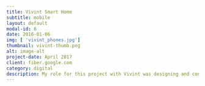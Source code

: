 ```yaml
---
title: Vivint Smart Home
subtitle: mobile
layout: default
modal-id: 6
date: 2016-01-06
img: [ 'vivint_phones.jpg']
thumbnail: vivint-thumb.png
alt: image-alt
project-date: April 2017
client: fiber.google.com
category: digital
description: My role for this project with Vivint was designing and concepting the mobile-first UI for Vivint's first ecommerce and product experience. Within both mobile experience (iOS/Android) and web platforms, I led design in thinking of a significant portion of the UI and worked directly with cross-functional and development teams. <p><p style="color:#95a5a6;"><i>More samples of UI design for Vivint is available upon request.</i></a></p> 
---
```

